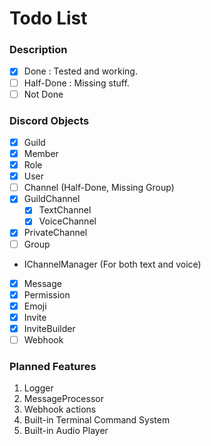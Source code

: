 # Todo List

### Description
 - [x] Done : Tested and working.
 - [ ] Half-Done : Missing stuff.
 - [ ] Not Done

### Discord Objects
 - [x] Guild
  - [x] Member
  - [x] Role
 - [x] User
 - [ ] Channel (Half-Done, Missing Group)
  - [x] GuildChannel
      - [x] TextChannel
      - [x] VoiceChannel
  - [x] PrivateChannel
  - [ ] Group
  - IChannelManager (For both text and voice)
 - [x] Message
 - [x] Permission
 - [x] Emoji
 - [x] Invite
 - [x] InviteBuilder
 - [ ] Webhook

### Planned Features
1. Logger
2. MessageProcessor
3. Webhook actions
4. Built-in Terminal Command System
5. Built-in Audio Player